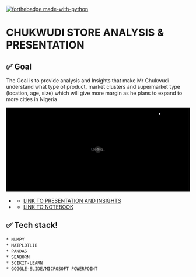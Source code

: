 [![forthebadge made-with-python](http://ForTheBadge.com/images/badges/made-with-python.svg)](https://www.python.org/)

# CHUKWUDI STORE ANALYSIS & PRESENTATION

## ✅ Goal
The Goal is to provide analysis and Insights that make Mr Chukwudi understand what type of product, market clusters and supermarket type (location, age, size) which will give more margin as he plans to expand to more cities in Nigeria

![](https://github.com/Gift-Ojeabulu/CHUKWUDI-STORE-ANALYSIS/blob/main/CHUKWUDI%20STORE%20PRESENTATION%20-%20Google%20Slides.gif)

* * [LINK TO PRESENTATION AND INSIGHTS](https://docs.google.com/presentation/d/17dqXXJa0k7jSPV0vNnqGsjjNfzMHg9C_n9ZQvgsdWr8/edit#slide=id.gc913e74879_0_1310)
* * [LINK TO NOTEBOOK](https://nbviewer.jupyter.org/github/Gift-Ojeabulu/CHUKWUDI-STORE-ANALYSIS/blob/main/supermarket_regression.ipynb)



## ✅ Tech stack!
	* NUMPY
	* MATPLOTLIB
	* PANDAS
	* SEABORN
	* SCIKIT-LEARN
    * GOGGLE-SLIDE/MICROSOFT POWERPOINT





